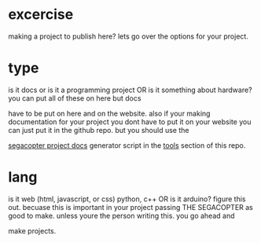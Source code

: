 # excercise
making a project to publish here? lets go over the options for your project.

# type
is it docs or is it a programming project OR is it something about hardware? you can put all of these on here but docs

have to be put on here and on the website. also if your making documentation for your project you dont have to put it on your website you can just put it in the github repo. but you should use the

[segacopter project docs](https://github.com/segacopter-tech/excercise/blob/main/tools/docs.py) generator script in the [tools](https://github.com/segacopter-tech/excercise/tree/main/tools) section of this repo.

# lang
is it web (html, javascript, or css) python, c++ OR is it arduino? figure this out. becuase this is important in your project passing THE SEGACOPTER as good to make. unless youre the person writing this. you go ahead and

make projects.

